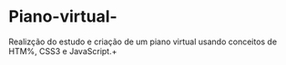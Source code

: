 # Piano-virtual-
Realizção do estudo e criação de um piano virtual usando conceitos de HTM%, CSS3 e JavaScript.+
